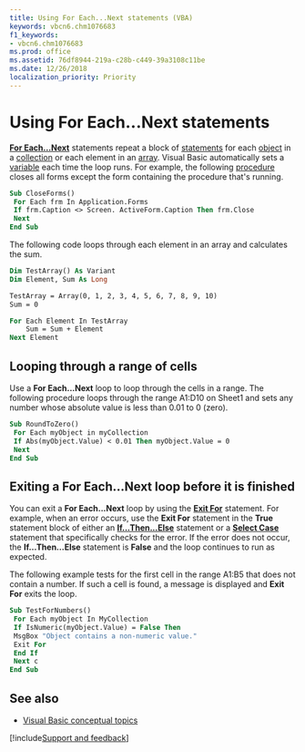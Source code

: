 ```yaml
---
title: Using For Each...Next statements (VBA)
keywords: vbcn6.chm1076683
f1_keywords:
- vbcn6.chm1076683
ms.prod: office
ms.assetid: 76df8944-219a-c28b-c449-39a3108c11be
ms.date: 12/26/2018
localization_priority: Priority
---
```



# Using For Each...Next statements

**[For Each...Next](../../reference/user-interface-help/for-eachnext-statement.md)** statements repeat a block of [statements](../../Glossary/vbe-glossary.md#statement) for each [object](../../Glossary/vbe-glossary.md#object) in a [collection](../../Glossary/vbe-glossary.md#collection) or each element in an [array](../../Glossary/vbe-glossary.md#array). Visual Basic automatically sets a [variable](../../Glossary/vbe-glossary.md#variable) each time the loop runs. For example, the following [procedure](../../Glossary/vbe-glossary.md#procedure) closes all forms except the form containing the procedure that's running.

```vb
Sub CloseForms() 
 For Each frm In Application.Forms 
 If frm.Caption <> Screen. ActiveForm.Caption Then frm.Close 
 Next 
End Sub
```

The following code loops through each element in an array and calculates the sum.

```vb
Dim TestArray() As Variant
Dim Element, Sum As Long

TestArray = Array(0, 1, 2, 3, 4, 5, 6, 7, 8, 9, 10)
Sum = 0

For Each Element In TestArray
    Sum = Sum + Element
Next Element

```


## Looping through a range of cells

Use a **For Each...Next** loop to loop through the cells in a range. The following procedure loops through the range A1:D10 on Sheet1 and sets any number whose absolute value is less than 0.01 to 0 (zero).

```vb
Sub RoundToZero() 
 For Each myObject in myCollection 
 If Abs(myObject.Value) < 0.01 Then myObject.Value = 0 
 Next 
End Sub
```

## Exiting a For Each...Next loop before it is finished

You can exit a **For Each...Next** loop by using the **[Exit For](../../reference/user-interface-help/exit-statement.md)** statement. For example, when an error occurs, use the **Exit For** statement in the **True** statement block of either an **[If...Then...Else](../../reference/user-interface-help/ifthenelse-statement.md)** statement or a **[Select Case](../../reference/user-interface-help/select-case-statement.md)** statement that specifically checks for the error. If the error does not occur, the **If…Then…Else** statement is **False** and the loop continues to run as expected.

The following example tests for the first cell in the range A1:B5 that does not contain a number. If such a cell is found, a message is displayed and **Exit For** exits the loop.

```vb
Sub TestForNumbers() 
 For Each myObject In MyCollection 
 If IsNumeric(myObject.Value) = False Then 
 MsgBox "Object contains a non-numeric value." 
 Exit For 
 End If 
 Next c 
End Sub
```

## See also

- [Visual Basic conceptual topics](../../reference/user-interface-help/visual-basic-conceptual-topics.md)

[!include[Support and feedback](~/includes/feedback-boilerplate.md)]
